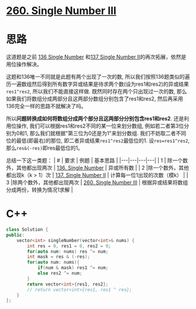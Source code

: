 # [260. Single Number III](https://leetcode.com/problems/single-number-iii/)

# 思路
这道题是之前 [136 Single Number](https://github.com/ShusenTang/LeetCode/blob/master/solutions/136.%20Single%20Number.md) 和[137 Single Number II](https://github.com/ShusenTang/LeetCode/blob/master/solutions/137.%20Single%20Number%20II.md)的再次拓展，依然是用位操作解决。


这题和136唯一不同就是此题有两个出现了一次的数, 所以我们按照136题类似的遍历一遍数组然后得到所有数字异或结果是待求两个数(设为res1和res2)的异或结果`res1^res2`, 所以我们不能直接这样做.  既然同时存在两个只出现过一次的数, 那么如果我们将数组分成两部分且这两部分数组分别包含了res1和res2, 然后再采用136完全一样的思路不就解决了吗。

所以**问题转换成如何将数组分成两个部分且这两部分分别包含res1和res2**. 还是利用位操作, 我们可以根据res1和res2不同的某一位来划分数组, 例如若二者第3位分别为0和1, 那么我们就根据"第三位为0还是为1"来划分数组. 我们不妨取二者不同位的最低(即最右)的那位, 即二者异或结果`res1^res2`最低位的1. 设`res=res1^res2`, 那么`res&(-res)`即res最低位的1。

总结一下这一类题：
| # | 要求 | 例题 | 基本思路 |
|---|---|---|---|
| 1 | 除一个数外，其他都出现两次 | [136. Single Number](https://leetcode.com/problems/single-number/) | 异或所有数 |
| 2 |除一个数外，其他都出现k（k > 1）次 | [137. Single Number II](https://leetcode.com/problems/single-number-ii/) | 计算每一位1出现的次数（模k） |
| 3 |除两个数外，其他都出现两次 | [260. Single Number III](https://leetcode.com/problems/single-number-iii/) | 根据异或结果将数组分成两份，转换为情况1求解 |


# C++
``` C++
class Solution {
public:
    vector<int> singleNumber(vector<int>& nums) {
        int res = 0, res1 = 0, res2 = 0;
        for(auto num: nums) res ^= num;
        int mask = res & (-res);
        for(auto num: nums){
            if(num & mask) res1 ^= num;
            else res2 ^= num;
        }
        return vector<int>{res1, res2};
        // return vector<int>{res1, res1 ^ res};
    }
};
```
